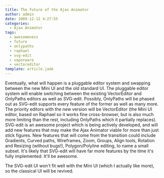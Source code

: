 ```yaml
---
title: The future of the Ajax Animator
author: admin
date: 2009-12-12 4:27:55
categories:
  - Ajax Animator
tags: 
  - awesomeness
  - future
  - onlypaths
  - raphael
  - svg-edit
  - vaporware
  - vectoreditor
template: article.jade
---
```


Eventually, what will happen is a pluggable editor system and swapping between the new Mini UI and the old standard UI. The pluggable editor system will enable switching between the existing VectorEditor and OnlyPaths editors as well as SVG-edit. Possibly, OnlyPaths will be phased out as SVG-edit supports every feature of the former as well as many more. The priority editors with the new version will be VectorEditor (the Mini UI editor, based on Raphael so it works fine cross-browser, but is also much more limiting than the rest, including OnlyPaths which it partially replaces). SVG-edit is an awesome project which is being actively developed, and will add new features that may make the Ajax Animator viable for more than just stick figures. New features that will come from the transition could include Gradients, Curved paths, Wireframes, Zoom, Groups, Align tools, Rotation and Resizing (without bugs!), Polygon/Polyline editing, to name a small subset. It's likely that SVG-edit will have far more features by the time it's fully implemented. It'll be awesome.

The SVG-edit UI won't fit well with the Mini UI (which I actually like more), so the classical UI will be revived.
